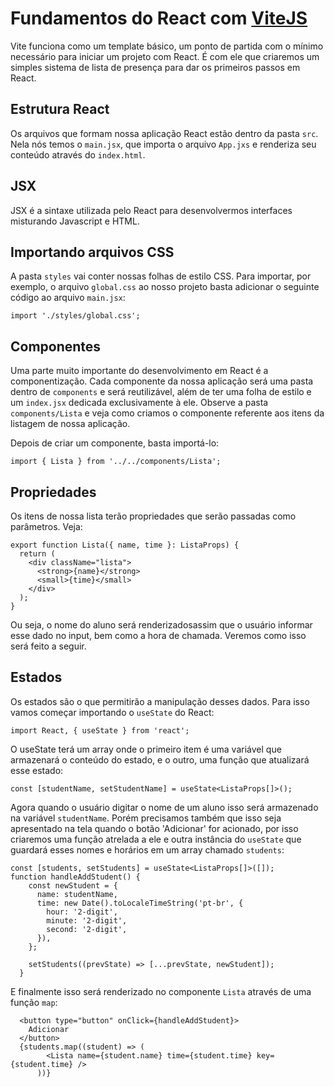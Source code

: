 # Fundamentos do React com [ViteJS](https://vitejs.dev/)

Vite funciona como um template básico, um ponto de partida com o mínimo necessário para iniciar um projeto com React. É com ele que criaremos um simples sistema de lista de presença para dar os primeiros passos em React.

## Estrutura React

Os arquivos que formam nossa aplicação React estão dentro da pasta `src`. Nela nós temos o `main.jsx`, que importa o arquivo `App.jxs` e renderiza seu conteúdo através do `index.html`.

## JSX

JSX é a sintaxe utilizada pelo React para desenvolvermos interfaces misturando Javascript e HTML.

## Importando arquivos CSS

A pasta `styles` vai conter nossas folhas de estilo CSS. Para importar, por exemplo, o arquivo `global.css` ao nosso projeto basta adicionar o seguinte código ao arquivo `main.jsx`:

```
import './styles/global.css';
```

## Componentes

Uma parte muito importante do desenvolvimento em React é a componentização. Cada componente da nossa aplicação será uma pasta dentro de `components` e será reutilizável, além de ter uma folha de estilo e um `index.jsx` dedicada exclusivamente à ele. Observe a pasta `components/Lista` e veja como criamos o componente referente aos itens da listagem de nossa aplicação.

Depois de criar um componente, basta importá-lo:

```
import { Lista } from '../../components/Lista';
```

## Propriedades

Os itens de nossa lista terão propriedades que serão passadas como parâmetros. Veja:

```
export function Lista({ name, time }: ListaProps) {
  return (
    <div className="lista">
      <strong>{name}</strong>
      <small>{time}</small>
    </div>
  );
}
```

Ou seja, o nome do aluno será renderizadosassim que o usuário informar esse dado no input, bem como a hora de chamada. Veremos como isso será feito a seguir.

## Estados

Os estados são o que permitirão a manipulação desses dados. Para isso vamos começar importando o `useState` do React:

```
import React, { useState } from 'react';
```

O useState terá um array onde o primeiro item é uma variável que armazenará o conteúdo do estado, e o outro, uma função que atualizará esse estado:

```
const [studentName, setStudentName] = useState<ListaProps[]>();
```

Agora quando o usuário digitar o nome de um aluno isso será armazenado na variável `studentName`. Porém precisamos também que isso seja apresentado na tela quando o botão 'Adicionar' for acionado, por isso criaremos uma função atrelada a ele e outra instância do `useState` que guardará esses nomes e horários em um array chamado `students`:

```
const [students, setStudents] = useState<ListaProps[]>([]);
function handleAddStudent() {
    const newStudent = {
      name: studentName,
      time: new Date().toLocaleTimeString('pt-br', {
        hour: '2-digit',
        minute: '2-digit',
        second: '2-digit',
      }),
    };

    setStudents((prevState) => [...prevState, newStudent]);
  }
```

E finalmente isso será renderizado no componente `Lista` através de uma função `map`:

```
  <button type="button" onClick={handleAddStudent}>
    Adicionar
  </button>
  {students.map((student) => (
        <Lista name={student.name} time={student.time} key={student.time} />
      ))}
```
